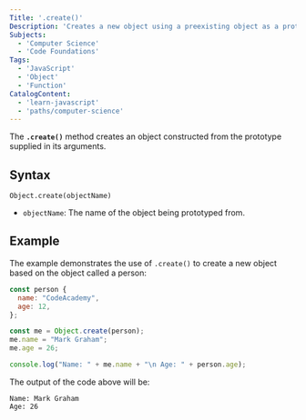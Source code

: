 ```yaml
---
Title: '.create()'
Description: 'Creates a new object using a preexisting object as a prototype.'
Subjects:
  - 'Computer Science'
  - 'Code Foundations'
Tags:
  - 'JavaScript'
  - 'Object'
  - 'Function'
CatalogContent:
  - 'learn-javascript'
  - 'paths/computer-science'
---
```


The **`.create()`** method creates an object constructed from the prototype supplied in its arguments.

## Syntax

```pseudo
Object.create(objectName)
```

- `objectName`: The name of the object being prototyped from.

## Example

The example demonstrates the use of `.create()` to create a new object based on the object called a person:

```javascript
const person {
  name: "CodeAcademy",
  age: 12,
};

const me = Object.create(person);
me.name = "Mark Graham";
me.age = 26;

console.log("Name: " + me.name + "\n Age: " + person.age);
```

The output of the code above will be:

```shell
Name: Mark Graham
Age: 26
```

